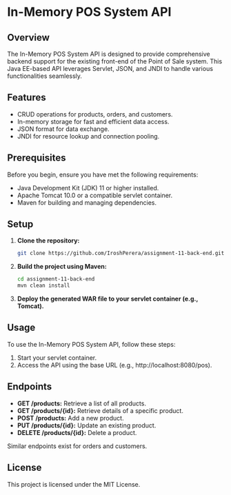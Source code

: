 # In-Memory POS System API

## Overview

The In-Memory POS System API is designed to provide comprehensive backend support for the existing front-end of the Point of Sale system. This Java EE-based API leverages Servlet, JSON, and JNDI to handle various functionalities seamlessly.

## Features

- CRUD operations for products, orders, and customers.
- In-memory storage for fast and efficient data access.
- JSON format for data exchange.
- JNDI for resource lookup and connection pooling.

## Prerequisites

Before you begin, ensure you have met the following requirements:

- Java Development Kit (JDK) 11 or higher installed.
- Apache Tomcat 10.0 or a compatible servlet container.
- Maven for building and managing dependencies.

## Setup

1. **Clone the repository:**

    ```bash
    git clone https://github.com/IroshPerera/assignment-11-back-end.git
    ```

2. **Build the project using Maven:**

    ```bash
    cd assignment-11-back-end
    mvn clean install
    ```

3. **Deploy the generated WAR file to your servlet container (e.g., Tomcat).**

## Usage

To use the In-Memory POS System API, follow these steps:

1. Start your servlet container.
2. Access the API using the base URL (e.g., http://localhost:8080/pos).

## Endpoints

- **GET /products:** Retrieve a list of all products.
- **GET /products/{id}:** Retrieve details of a specific product.
- **POST /products:** Add a new product.
- **PUT /products/{id}:** Update an existing product.
- **DELETE /products/{id}:** Delete a product.

Similar endpoints exist for orders and customers.


## License
This project is licensed under the MIT License.



